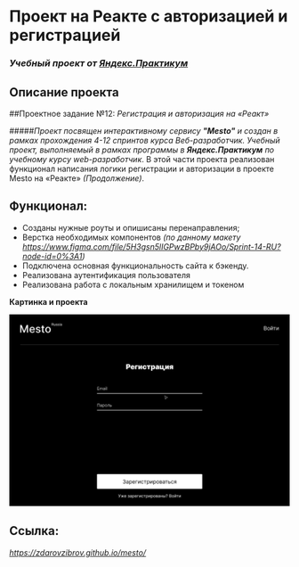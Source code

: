 # Проект на Реакте с авторизацией и регистрацией

### _Учебный проект от [Яндекс.Практикум](https://practicum.yandex.ru/web/)_

## Описание проекта

##Проектное задание №12: _Регистрация и авторизация на «Реакт»_

#####_Проект посвящен интерактивному сервису **"Mesto"** и создан в рамках прохождения 4-12 спринтов курса *Веб-разработчик*. Учебный проект, выполняемый в рамках программы в **Яндекс.Практикум** по учебному курсу web-разработчик_. В этой части проекта реализован функционал написания логики регистрации и авторизации в проекте Mesto на «Реакте» *(Продолжение)*.

## Функционал:

- Созданы нужные роуты и опишисаны перенаправления;
- Верстка необходимых компонентов *(по данному макету https://www.figma.com/file/5H3gsn5lIGPwzBPby9jAOo/Sprint-14-RU?node-id=0%3A1)*
- Подключена основная функциональность сайта к бэкенду.
- Реализована аутентификация пользователя
- Реализована работа с локальным хранилищем и токеном


**Картинка и проекта**

![REACT](./public/logo199.jpg)

## Ссылка:

*https://zdarovzibrov.github.io/mesto/*

